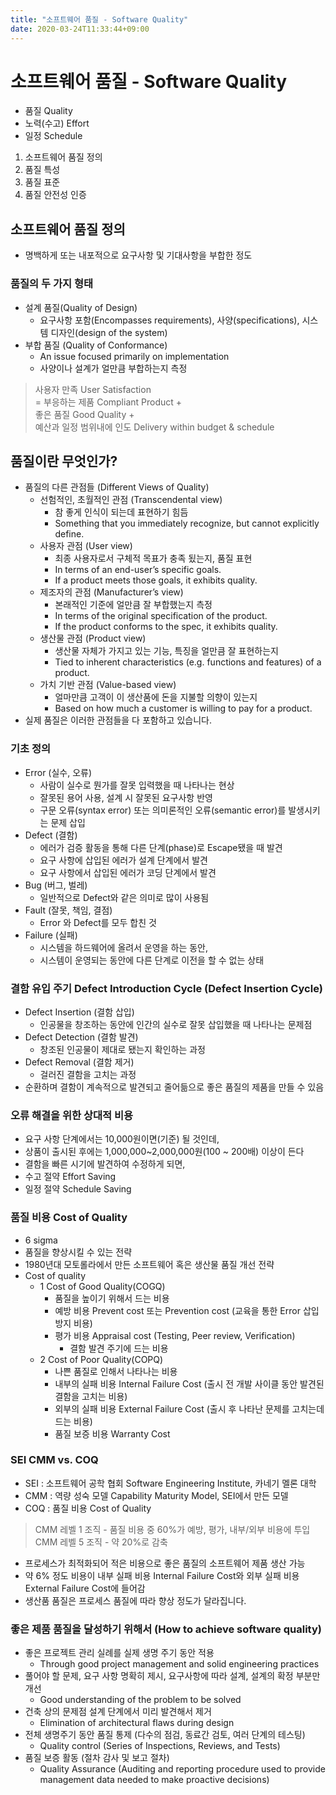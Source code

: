 ```yaml
---
title: "소프트웨어 품질 - Software Quality"
date: 2020-03-24T11:33:44+09:00
---
```


# 소프트웨어 품질 - Software Quality

- 품질 Quality
- 노력(수고) Effort
- 일정 Schedule

1. 소프트웨어 품질 정의
2. 품질 특성
3. 품질 표준
4. 품질 안전성 인증

## 소프트웨어 품질 정의

- 명백하게 또는 내포적으로 요구사항 및 기대사항을 부합한 정도

### 품질의 두 가지 형태

- 설계 품질(Quality of Design)
	- 요구사항 포함(Encompasses requirements), 사양(specifications),
        시스템 디자인(design of the system)
- 부합 품질 (Quality of Conformance)
	-  An issue focused primarily on implementation
	-  사양이나 설계가 얼만큼 부합하는지 측정

> 사용자 만족 User Satisfaction  
> = 부응하는 제품 Compliant Product +  
> 좋은 품질 Good Quality +  
> 예산과 일정 범위내에 인도 Delivery within budget & schedule

## 품질이란 무엇인가?

- 품질의 다른 관점들 (Different Views of Quality)
	- 선험적인, 초월적인 관점 (Transcendental view)
		- 참 좋게 인식이 되는데 표현하기 힘듬
 		- Something that you immediately recognize, but cannot explicitly define.
	- 사용자 관점 (User view)
		- 최종 사용자로서 구체적 목표가 충족 됬는지, 품질 표현
		- In terms of an end-user’s specific goals.
		- If a product meets those goals, it exhibits quality.
	- 제조자의 관점 (Manufacturer’s view)
		- 본래적인 기준에 얼만큼 잘 부합했는지 측정
		- In terms of the original specification of the product.
		- If the product conforms to the spec, it exhibits quality.
	- 생산물 관점 (Product view)
		- 생산물 자체가 가지고 있는 기능, 특징을 얼만큼 잘 표현하는지
		- Tied to inherent characteristics (e.g. functions and features) of a product. 
	- 가치 기반 관점 (Value-based view)
		- 얼마만큼 고객이 이 생산품에 돈을 지불할 의향이 있는지
		- Based on how much a customer is willing to pay for a product.
- 실제 품질은 이러한 관점들을 다 포함하고 있습니다.

### 기초 정의

- Error (실수, 오류)
	- 사람이 실수로 뭔가를 잘못 입력했을 때 나타나는 현상
	- 잘못된 용어 사용, 설계 시 잘못된 요구사항 반영
	- 구문 오류(syntax error) 또는 의미론적인 오류(semantic error)를 발생시키는 문제 삽입
- Defect (결함)
	- 에러가 검증 활동을 통해 다른 단계(phase)로 Escape됐을 때 발견
	- 요구 사항에 삽입된 에러가 설계 단계에서 발견
	- 요구 사항에서 삽입된 에러가 코딩 단계에서 발견
- Bug (버그, 벌레)
	- 일반적으로 Defect와 같은 의미로 많이 사용됨
- Fault (잘못, 책임, 결점)
	- Error 와 Defect를 모두 합친 것
- Failure (실패)
	- 시스템을 하드웨어에 올려서 운영을 하는 동안,
	- 시스템이 운영되는 동안에 다른 단계로 이전을 할 수 없는 상태

### 결함 유입 주기 Defect Introduction Cycle (Defect Insertion Cycle)

- Defect Insertion (결함 삽입)
	- 인공물을 창조하는 동안에 인간의 실수로 잘못 삽입했을 때 나타나는 문제점
- Defect Detection (결함 발견)
	- 창조된 인공물이 제대로 됐는지 확인하는 과정
- Defect Removal (결함 제거)
	- 걸러진 결함을 고치는 과정
- 순환하며 결함이 계속적으로 발견되고 줄어듦으로 좋은 품질의 제품을 만들 수 있음

### 오류 해결을 위한 상대적 비용

- 요구 사항 단계에서는 10,000원이면(기준) 될 것인데,
- 상품이 출시된 후에는 1,000,000~2,000,000원(100 ~ 200배) 이상이 든다
- 결함을 빠른 시기에 발견하여 수정하게 되면,
- 수고 절약 Effort Saving
- 일정 절약 Schedule Saving

### 품질 비용 Cost of Quality

- 6 sigma
- 품질을 향상시킬 수 있는 전략
- 1980년대 모토롤라에서 만든 소프트웨어 혹은 생산물 품질 개선 전략
- Cost of quality
	- 1 Cost of Good Quality(COGQ)
		- 품질을 높이기 위해서 드는 비용
		- 예방 비용 Prevent cost 또는 Prevention cost (교육을 통한 Error 삽입 방지 비용)
		- 평가 비용 Appraisal cost (Testing, Peer review, Verification)
			- 결함 발견 주기에 드는 비용
	- 2 Cost of Poor Quality(COPQ)
		- 나쁜 품질로 인해서 나타나는 비용
		- 내부의 실패 비용 Internal Failure Cost (출시 전 개발 사이클 동안 발견된 결함을 고치는 비용)
		- 외부의 실패 비용 External Failure Cost (출시 후 나타난 문제를 고치는데 드는 비용)
		- 품질 보증 비용 Warranty Cost

### SEI CMM vs. COQ

- SEI : 소프트웨어 공학 협회 Software Engineering Institute, 카네기 멜론 대학
- CMM : 역량 성숙 모델 Capability Maturity Model, SEI에서 만든 모델
- COQ : 품질 비용 Cost of Quality

> CMM 레벨 1 조직 - 품질 비용 중 60%가 예방, 평가, 내부/외부 비용에 투입  
> CMM 레벨 5 조직 - 약 20%로 감축  

- 프로세스가 최적화되어 적은 비용으로 좋은 품질의 소프트웨어 제품 생산 가능
- 약 6% 정도 비용이 내부 실패 비용 Internal Failure Cost와 외부 실패 비용 External Failure Cost에 들어감
- 생산품 품질은 프로세스 품질에 따라 향상 정도가 달라집니다.

### 좋은 제품 품질을 달성하기 위해서 (How to achieve software quality)

- 좋은 프로젝트 관리 실례를 실제 생명 주기 동안 적용
	- Through good project management and solid engineering practices
- 풀어야 할 문제, 요구 사항 명확히 제시, 요구사항에 따라 설계, 설계의 확정 부분만 개선
	- Good understanding of the problem to be solved
- 건축 상의 문제점 설계 단계에서 미리 발견해서 제거
	- Elimination of architectural flaws during design
- 전체 생명주기 동안 품질 통제 (다수의 점검, 동료간 검토, 여러 단계의 테스팅)
	- Quality control (Series of Inspections, Reviews, and Tests)
- 품질 보증 활동 (절차 감사 및 보고 절차)
	- Quality Assurance (Auditing and reporting procedure used to provide management data
		needed to make proactive decisions)
